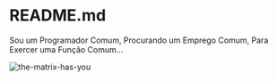# README.md

Sou um Programador Comum, Procurando um Emprego Comum, Para Exercer uma Função Comum...

![the-matrix-has-you](https://user-images.githubusercontent.com/40872405/153966396-a373f490-6f47-499d-8955-46a5d86752bb.gif)
